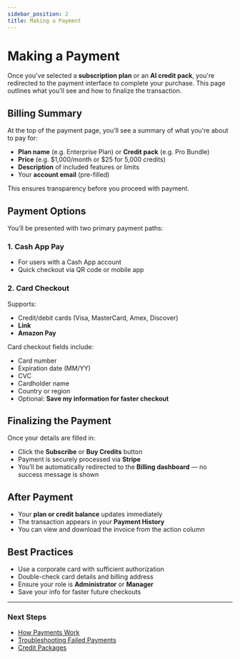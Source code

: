 ```yaml
---
sidebar_position: 2
title: Making a Payment
---
```


# Making a Payment

Once you've selected a **subscription plan** or an **AI credit pack**, you're redirected to the payment interface to complete your purchase. This page outlines what you'll see and how to finalize the transaction.


## Billing Summary

At the top of the payment page, you'll see a summary of what you're about to pay for:

- **Plan name** (e.g. Enterprise Plan) or **Credit pack** (e.g. Pro Bundle)  
- **Price** (e.g. $1,000/month or $25 for 5,000 credits)  
- **Description** of included features or limits  
- Your **account email** (pre-filled)

This ensures transparency before you proceed with payment.


## Payment Options

You’ll be presented with two primary payment paths:

### 1. **Cash App Pay**
- For users with a Cash App account
- Quick checkout via QR code or mobile app

### 2. **Card Checkout**
Supports:
- Credit/debit cards (Visa, MasterCard, Amex, Discover)  
- **Link**  
- **Amazon Pay**

Card checkout fields include:
- Card number  
- Expiration date (MM/YY)  
- CVC  
- Cardholder name  
- Country or region  
- Optional: **Save my information for faster checkout**


## Finalizing the Payment

Once your details are filled in:

- Click the **Subscribe** or **Buy Credits** button  
- Payment is securely processed via **Stripe**  
- You’ll be automatically redirected to the **Billing dashboard** — no success message is shown


## After Payment

- Your **plan or credit balance** updates immediately  
- The transaction appears in your **Payment History**  
- You can view and download the invoice from the action column


## Best Practices

- Use a corporate card with sufficient authorization  
- Double-check card details and billing address  
- Ensure your role is **Administrator** or **Manager**  
- Save your info for faster future checkouts

---

### Next Steps

- [How Payments Work](./how-payments-work)  
- [Troubleshooting Failed Payments](./troubleshooting-failed-payments)  
- [Credit Packages](../ai-credits/credit-packages)
